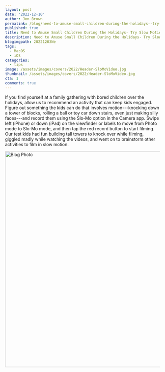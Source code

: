 ```yaml
---
layout: post
date: '2022-12-10'
author: Jon Brown
permalink: /blog/need-to-amuse-small-children-during-the-holidays--try-slow-motion-video/
published: true
title: Need to Amuse Small Children During the Holidays- Try Slow Motion Video
description: Need to Amuse Small Children During the Holidays- Try Slow Motion Video
blogimgpath: 20221203Ne
tags:
  - MacOS
  - iOS
categories:
  - tips
image: /assets/images/covers/2022/Header-SloMoVideo.jpg
thumbnail: /assets/images/covers/2022/Header-SloMoVideo.jpg
cta: 1
comments: true
---
```

If you find yourself at a family gathering with bored children over the
holidays, allow us to recommend an activity that can keep kids engaged.
Figure out something the kids can do that involves motion---knocking
down a tower of blocks, rolling a ball or toy car down stairs, even just
making silly faces---and record them using the Slo-Mo option in the
Camera app. Swipe left (iPhone) or down (iPad) on the viewfinder or
labels to move from Photo mode to Slo-Mo mode, and then tap the red
record button to start filming. Our test kids had fun building tall
towers to knock over while filming, giggled madly while watching the
videos, and went on to brainstorm other activities to film in slow
motion.

<img alt="Blog Photo" src="{{ site.site_cdn }}/assets/images/blog/2022/20221203Ne/image2.jpeg" class="img-fluid rounded m-2" width="700" />
